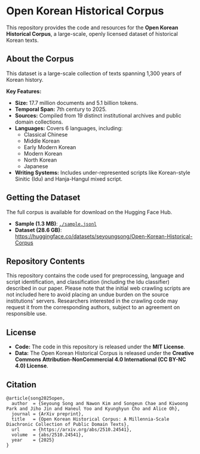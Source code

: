# Open Korean Historical Corpus

This repository provides the code and resources for the **Open Korean Historical Corpus**, a large-scale, openly licensed dataset of historical Korean texts.

## About the Corpus

This dataset is a large-scale collection of texts spanning 1,300 years of Korean history.

**Key Features:**

- **Size:** 17.7 million documents and 5.1 billion tokens.
- **Temporal Span:** 7th century to 2025.
- **Sources:** Compiled from 19 distinct institutional archives and public domain collections.
- **Languages:** Covers 6 languages, including:
  - Classical Chinese
  - Middle Korean
  - Early Modern Korean
  - Modern Korean
  - North Korean
  - Japanese
- **Writing Systems:** Includes under-represented scripts like Korean-style Sinitic (Idu) and Hanja-Hangul mixed script.

## Getting the Dataset

The full corpus is available for download on the Hugging Face Hub.

- **Sample (1.3 MB)**: [`./sample.jsonl`](./sample.jsonl)
- **Dataset (28.6 GB)**: https://huggingface.co/datasets/seyoungsong/Open-Korean-Historical-Corpus

## Repository Contents

This repository contains the code used for preprocessing, language and script identification, and classification (including the Idu classifier) described in our paper. Please note that the initial web crawling scripts are not included here to avoid placing an undue burden on the source institutions' servers. Researchers interested in the crawling code may request it from the corresponding authors, subject to an agreement on responsible use.

## License

- **Code:** The code in this repository is released under the **MIT License**.
- **Data:** The Open Korean Historical Corpus is released under the **Creative Commons Attribution-NonCommercial 4.0 International (CC BY-NC 4.0) License**.

## Citation

```
@article{song2025open,
  author  = {Seyoung Song and Nawon Kim and Songeun Chae and Kiwoong Park and Jiho Jin and Haneul Yoo and Kyunghyun Cho and Alice Oh},
  journal = {ArXiv preprint},
  title   = {Open Korean Historical Corpus: A Millennia-Scale Diachronic Collection of Public Domain Texts},
  url     = {https://arxiv.org/abs/2510.24541},
  volume  = {abs/2510.24541},
  year    = {2025}
}
```
